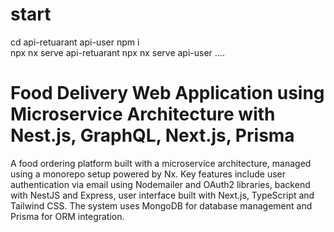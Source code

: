 # start
cd api-retuarant api-user npm i  
npx nx serve api-retuarant 
npx nx serve api-user
....

# Food Delivery Web Application using Microservice Architecture with Nest.js, GraphQL, Next.js, Prisma

   A food ordering platform built with a microservice architecture, managed using a monorepo setup powered by Nx. Key features include user authentication via email using Nodemailer and OAuth2 libraries, backend with NestJS and Express, user interface built with Next.js, TypeScript and Tailwind CSS. The system uses MongoDB for database management and Prisma for ORM integration.
 
